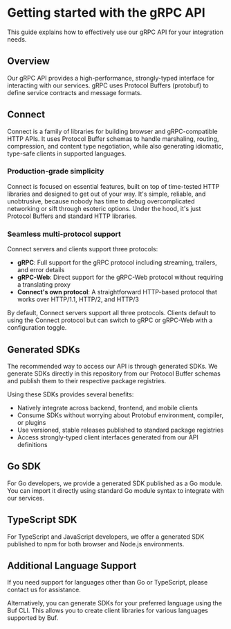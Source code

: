 # Getting started with the gRPC API

This guide explains how to effectively use our gRPC API for your integration needs.

## Overview

Our gRPC API provides a high-performance, strongly-typed interface for interacting with our services. gRPC uses Protocol Buffers (protobuf) to define service contracts and message formats.

## Connect

Connect is a family of libraries for building browser and gRPC-compatible HTTP APIs. It uses Protocol Buffer schemas to handle marshaling, routing, compression, and content type negotiation, while also generating idiomatic, type-safe clients in supported languages.

### Production-grade simplicity

Connect is focused on essential features, built on top of time-tested HTTP libraries and designed to get out of your way. It's simple, reliable, and unobtrusive, because nobody has time to debug overcomplicated networking or sift through esoteric options. Under the hood, it's just Protocol Buffers and standard HTTP libraries.

### Seamless multi-protocol support

Connect servers and clients support three protocols:

- **gRPC**: Full support for the gRPC protocol including streaming, trailers, and error details
- **gRPC-Web**: Direct support for the gRPC-Web protocol without requiring a translating proxy
- **Connect's own protocol**: A straightforward HTTP-based protocol that works over HTTP/1.1, HTTP/2, and HTTP/3

By default, Connect servers support all three protocols. Clients default to using the Connect protocol but can switch to gRPC or gRPC-Web with a configuration toggle.

## Generated SDKs

The recommended way to access our API is through generated SDKs. We generate SDKs directly in this repository from our Protocol Buffer schemas and publish them to their respective package registries.

Using these SDKs provides several benefits:

- Natively integrate across backend, frontend, and mobile clients
- Consume SDKs without worrying about Protobuf environment, compiler, or plugins
- Use versioned, stable releases published to standard package registries
- Access strongly-typed client interfaces generated from our API definitions

## Go SDK

For Go developers, we provide a generated SDK published as a Go module. You can import it directly using standard Go module syntax to integrate with our services.

## TypeScript SDK

For TypeScript and JavaScript developers, we offer a generated SDK published to npm for both browser and Node.js environments.

## Additional Language Support

If you need support for languages other than Go or TypeScript, please contact us for assistance.

Alternatively, you can generate SDKs for your preferred language using the Buf CLI. This allows you to create client libraries for various languages supported by Buf.
